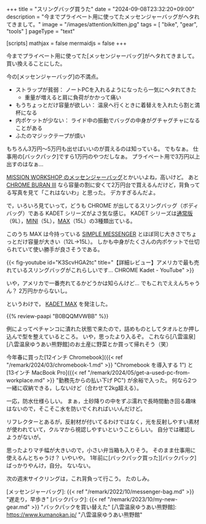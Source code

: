+++
title = "スリングバッグ買うた"
date =  "2024-09-08T23:32:20+09:00"
description = "今までプライベート用に使ってたメッセンジャーバッグがヘタれてきまして。"
image = "/images/attention/kitten.jpg"
tags = [ "bike", "gear", "tools" ]
pageType = "text"

[scripts]
  mathjax = false
  mermaidjs = false
+++

今までプライベート用に使ってた[メッセンジャーバッグ]がヘタれてきまして。
買い換えることにした。

今の[メッセンジャーバッグ]の不満点。

- ストラップが貧弱： ノートPCを入れるようになったら一気にヘタれてきた
  - 重量が増えると肩に負荷がかかって痛い
- もうちょっとだけ容量が欲しい： 温泉へ行くときに着替えを入れたら割と満杯になる
- 内ポケットが少ない： ライド中の振動でバッグの中身がグチャグチャになることがある
- ふたのマジックテープが煩い

もちろん3万円〜5万円も出せばいいのが買えるのは知っている。
でもなぁ。
仕事用の[バックパック]ですら1万円のやつだしなぁ。
プライベート用で3万円以上出すのはなぁ...

[MISSION WORKSHOP のメッセンジャーバッグ](http://missionworkshop.shop-pro.jp/?mode=cate&cbid=1158103&csid=0 "メッセンジャーバッグ - ミッションワークショップ(MISSION WORKSHOP)メッセンジャーバック専門店　メッセンジャーバッグの紹介ページです。")とかいいよね，高いけど。
あと [CHROME BURAN III](https://www.chromeindustries.jp/collections/messenger-bags/products/buran-3 "BURAN 3 | クローム・インダストリーズジャパン 公式オンラインストア") なら容量の割に安くて2万円台で買えるんだけど，背負ってる写真を見て「これはないわ」と思った。
デカすぎるんだよ。

で，いろいろ見ていって，どうも CHROME が出してるスリングバッグ（ボディバッグ）である KADET シリーズがよさ気な感じ。
KADET シリーズは[通常版](https://www.chromeindustries.jp/collections/sling-bags/products/kadet)（9L），[MINI](https://www.chromeindustries.jp/collections/sling-bags/products/mini-kadet)（5L），[MAX](https://www.chromeindustries.jp/collections/sling-bags/products/kadet-max)（15L）の3種類出ている。

このうち MAX は今持っている [SIMPLE MESSENGER](https://www.amazon.co.jp/dp/B08P54PQDB?tag=baldandersinf-22&linkCode=ogi&th=1&psc=1 "Amazon.co.jp: [クローム] メッセンジャーバッグ SIMPLE MESSENGER/シンプル メッセンジャー BLACK (現行モデル) 12L 防水 メンズ ブラック : ファッション") とほぼ同じ大きさでちょっとだけ容量が大きい（12L→15L）。
しかも中身がたくさんの内ポケットで仕切られていて使い勝手が良さそうである。

{{< fig-youtube id="K3ScvHGA2tc" title="【詳細レビュー】アメリカで最も売れているスリングバッグがこれらしいです… CHROME Kadet - YouTube" >}}

いや，アメリカで一番売れてるかどうかは知らんけど... でもこれでええんちゃうん？ 2万円かからないし。

というわけで， [KADET MAX](https://www.amazon.co.jp/dp/B0BQQMVWBB?tag=baldandersinf-22&linkCode=ogi&th=1&psc=1) を発注した。

{{% review-paapi "B0BQQMVWBB" %}} <!-- ボディバッグ スリングバッグ CHROME KADET MAX -->

例によってペチャンコに潰れた状態で来たので，詰めものとしてタオルとか押し込んで型を整えているところ。
いや，思ったより入るぞ。
これなら[八雲温泉][八雲温泉ゆうあい熊野館]のお土産に野菜とか買って帰れそう（笑）

今年春に買った[12インチ Chromebook]({{< ref "/remark/2024/03/chromebook-1.md" >}} "Chromebook を導入する 1") と[13インチ MacBook Pro]({{< ref "/remark/2024/05/get-a-used-pc-from-workplace.md" >}} "勤務先からの払い下げ PC") が余裕で入った。
何なら2つ一緒に収納できる，しないけど（合わせて2kg超える）。

一応，防水仕様らしい。
まぁ，土砂降りの中をずぶ濡れで長時間動き回る趣味はないので，そこそこ水を防いでくれればいいんだけど。

リフレクターとあるが，反射材が付いてるわけではなく，光を反射しやすい素材が使われていて，クルマから視認しやすいということらしい。
自分では確認しようがないが。

思ったよりマチ幅が大きいので，小さい弁当箱も入りそう。
そのまま仕事用に使えるんとちゃうけ？ いやいや。
1年前に[バックパック買った][バックパック]ばっかりやんけ，自分。
ないない。

次の週末サイクリングは，これ背負って行こう。
たのしみ。

[メッセンジャーバッグ]: {{< ref "/remark/2022/10/messenger-bag.md" >}} "遅走り，早歩き"
[バックパック]: {{< ref "/remark/2023/10/my-new-gear.md" >}} "バックパックを買い替えた"
[八雲温泉ゆうあい熊野館]: https://www.kumanokan.jp/ "八雲温泉ゆうあい熊野館"
